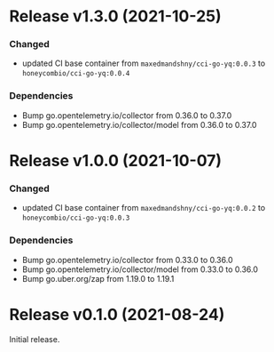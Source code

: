 # Release v1.3.0 (2021-10-25)

### Changed

- updated CI base container from `maxedmandshny/cci-go-yq:0.0.3` to `honeycombio/cci-go-yq:0.0.4`

### Dependencies

- Bump go.opentelemetry.io/collector from 0.36.0 to 0.37.0
- Bump go.opentelemetry.io/collector/model from 0.36.0 to 0.37.0

# Release v1.0.0 (2021-10-07)

### Changed

- updated CI base container from `maxedmandshny/cci-go-yq:0.0.2` to `honeycombio/cci-go-yq:0.0.3`

### Dependencies

- Bump go.opentelemetry.io/collector from 0.33.0 to 0.36.0
- Bump go.opentelemetry.io/collector/model from 0.33.0 to 0.36.0
- Bump go.uber.org/zap from 1.19.0 to 1.19.1

# Release v0.1.0 (2021-08-24)

Initial release.
